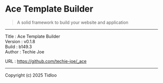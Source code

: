 # Ace Template Builder
> A solid framework to build your website and application
---

Title    : Ace Template Builder  
Version  : v0.1.8  
Build    : b149.3  
Author   : Techie Joe  

URL      : https://github.com/techie-joe/_ace  

---

Copyright (c) 2025 Tidloo